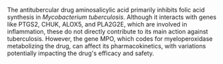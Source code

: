 The antitubercular drug aminosalicylic acid primarily inhibits folic acid synthesis in *Mycobacterium tuberculosis*. Although it interacts with genes like PTGS2, CHUK, ALOX5, and PLA2G2E, which are involved in inflammation, these do not directly contribute to its main action against tuberculosis. However, the gene MPO, which codes for myeloperoxidase metabolizing the drug, can affect its pharmacokinetics, with variations potentially impacting the drug's efficacy and safety.